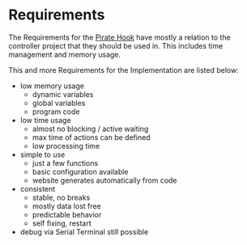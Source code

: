 # Requirements

The Requirements for the [Pirate Hook](00-hook.md) have mostly a relation to the controller project that they should be used in. This includes time management and memory usage.

This and more Requirements for the Implementation are listed below:

- low memory usage
    - dynamic variables
    - global variables
    - program code
- low time usage
    - almost no blocking / active waiting
    - max time of actions can be defined
    - low processing time
- simple to use
    - just a few functions
    - basic configuration available
    - website generates automatically from code
- consistent
    - stable, no breaks
    - mostly data lost free
    - predictable behavior
    - self fixing, restart
- debug via Serial Terminal still possible